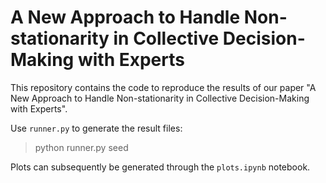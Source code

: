 # A New Approach to Handle Non-stationarity in Collective Decision-Making with Experts

This repository contains the code to reproduce the results of our paper "A New Approach to Handle Non-stationarity in Collective Decision-Making with Experts". 

Use `runner.py` to generate the result files:
> python runner.py seed 

Plots can subsequently be generated through the `plots.ipynb` notebook.